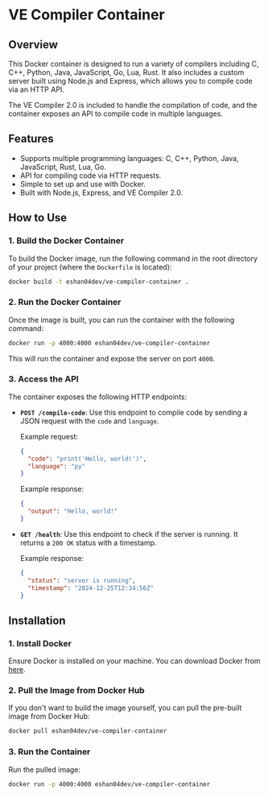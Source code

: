 # VE Compiler Container

## Overview
This Docker container is designed to run a variety of compilers including C, C++, Python, Java, JavaScript, Go, Lua, Rust. It also includes a custom server built using Node.js and Express, which allows you to compile code via an HTTP API.

The VE Compiler 2.0 is included to handle the compilation of code, and the container exposes an API to compile code in multiple languages.

## Features
- Supports multiple programming languages: C, C++, Python, Java, JavaScript, Rust, Lua, Go.
- API for compiling code via HTTP requests.
- Simple to set up and use with Docker.
- Built with Node.js, Express, and VE Compiler 2.0.

## How to Use

### 1. Build the Docker Container
To build the Docker image, run the following command in the root directory of your project (where the `Dockerfile` is located):

```bash
docker build -t eshan04dev/ve-compiler-container .
```

### 2. Run the Docker Container
Once the image is built, you can run the container with the following command:

```bash
docker run -p 4000:4000 eshan04dev/ve-compiler-container
```

This will run the container and expose the server on port `4000`.

### 3. Access the API
The container exposes the following HTTP endpoints:

- **`POST /compile-code`**: Use this endpoint to compile code by sending a JSON request with the `code` and `language`.

  Example request:
  ```json
  {
    "code": "print('Hello, world!')",
    "language": "py"
  }
  ```

  Example response:
  ```json
  {
    "output": "Hello, world!"
  }
  ```

- **`GET /health`**: Use this endpoint to check if the server is running. It returns a `200 OK` status with a timestamp.

  Example response:
  ```json
  {
    "status": "server is running",
    "timestamp": "2024-12-25T12:34:56Z"
  }
  ```

## Installation

### 1. Install Docker
Ensure Docker is installed on your machine. You can download Docker from [here](https://www.docker.com/get-started).

### 2. Pull the Image from Docker Hub
If you don't want to build the image yourself, you can pull the pre-built image from Docker Hub:

```bash
docker pull eshan04dev/ve-compiler-container
```

### 3. Run the Container
Run the pulled image:

```bash
docker run -p 4000:4000 eshan04dev/ve-compiler-container
```


